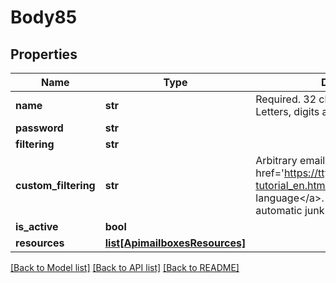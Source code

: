 # Body85

## Properties
Name | Type | Description | Notes
------------ | ------------- | ------------- | -------------
**name** | **str** | Required. 32 characters or fewer. Letters, digits and ./-/_ only. | 
**password** | **str** |  | [optional] 
**filtering** | **str** |  | [optional] 
**custom_filtering** | **str** | Arbitrary email filtering in &lt;a href&#x3D;&#x27;https://tty1.net/blog/2011/sieve-tutorial_en.html&#x27;&gt;sieve language&lt;/a&gt;. This overrides any automatic junk email filtering | [optional] 
**is_active** | **bool** |  | [optional] 
**resources** | [**list[ApimailboxesResources]**](ApimailboxesResources.md) |  | [optional] 

[[Back to Model list]](../README.md#documentation-for-models) [[Back to API list]](../README.md#documentation-for-api-endpoints) [[Back to README]](../README.md)

